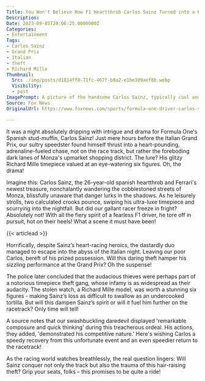 ```yaml
---
Title: You Won't Believe How F1 Heartthrob Carlos Sainz Turned into a Real-life Action Hero to Chase Down Thieves!
Description: 
Date: 2023-09-05T20:06:25.0000000Z
Categories:
- Entertainment
Tags:
- Carlos Sainz
- Grand Prix
- Italian
- theft
- Richard Mille
Thumbnail:
  Src: ./img/posts/d1814ff8-71fc-467f-b8a2-e1be309aef8b.webp
  Visibility:
  - post
ImagePrompt: A picture of the handsome Carlos Sainz, typically cool and collected, juxtaposed with the frenzied atmosphere of the atmospheric Italian streets of Monza, veiled in shadows suggestive of the thrilling chase that took place, with a missing Richard Mille watch superimposed into the image for added drama.
Source: Fox News
OriginalUrl: https://www.foxnews.com/sports/formula-one-driver-carlos-saniz-chases-thieves-stole-luxury-watch-hours-italian-grand-prix

---
```

It was a night absolutely dripping with intrigue and drama for Formula One's Spanish stud-muffin, Carlos Sainz! Just mere hours before the Italian Grand Prix, our sultry speedster found himself thrust into a heart-pounding, adrenaline-fueled chase, not on the race track, but rather the foreboding dark lanes of Monza's upmarket shopping district. The lure? His glitzy Richard Mille timepiece valued at an eye-watering six figures. Oh, the drama!

Imagine this: Carlos Sainz, the 26-year-old spanish heartthrob and Ferrari's newest treasure, nonchalantly wandering the cobblestoned streets of Monza, blissfully unaware that danger lurks in the shadows. As he leisurely strolls, two calculated crooks pounce, swiping his ultra-luxe timepiece and scurrying into the nightfall. But did our gallant racer freeze in fright? Absolutely not! With all the fiery spirit of a fearless F1 driver, he tore off in pursuit, hot on their heels! What a scene it must have been!

{{< articlead >}}

Horrifically, despite Sainz’s heart-racing heroics, the dastardly duo managed to escape into the abyss of the Italian night. Leaving our poor Carlos, bereft of his prized possession. Will this daring theft hamper his sizzling performance at the Grand Prix? Oh the suspense!

The police later concluded that the audacious thieves were perhaps part of a notorious timepiece theft gang, whose infamy is as widespread as their audacity. The stolen watch, a Richard Mille model, was worth a stunning six figures - making Sainz’s loss as difficult to swallow as an undercooked tortilla. But will this dampen Sainz’s spirit or will it fuel him further on the racetrack? Only time will tell!

A source notes that our swashbuckling daredevil displayed 'remarkable composure and quick thinking' during this treacherous ordeal. His actions, they added, 'demonstrated his competitive nature.' Here's wishing Carlos a speedy recovery from this unfortunate event and an even speedier return to the racetrack!

As the racing world watches breathlessly, the real question lingers: Will Sainz conquer not only the track but also the trauma of this hair-raising theft? Grip your seats, folks – this promises to be quite a ride!